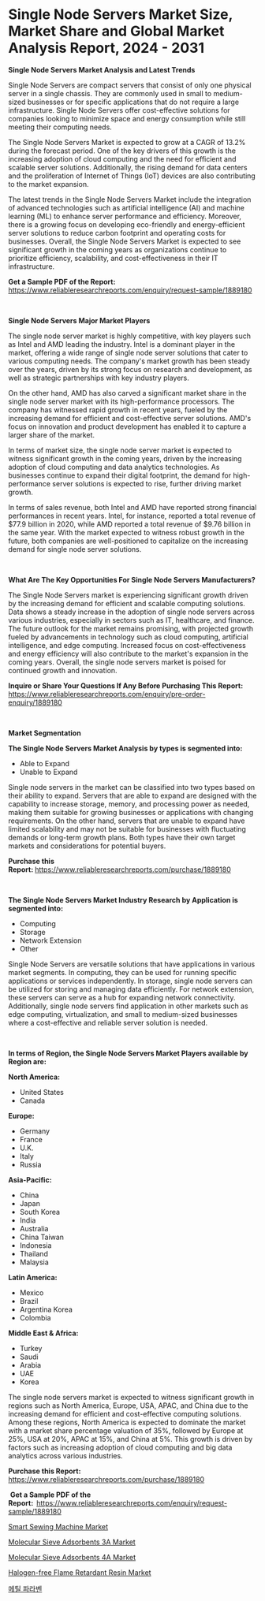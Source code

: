 <p><h1>Single Node Servers Market Size, Market Share and Global Market Analysis Report, 2024 - 2031</h1></p><p><strong>Single Node Servers Market Analysis and Latest Trends</strong></p>
<p><p>Single Node Servers are compact servers that consist of only one physical server in a single chassis. They are commonly used in small to medium-sized businesses or for specific applications that do not require a large infrastructure. Single Node Servers offer cost-effective solutions for companies looking to minimize space and energy consumption while still meeting their computing needs.</p><p>The Single Node Servers Market is expected to grow at a CAGR of 13.2% during the forecast period. One of the key drivers of this growth is the increasing adoption of cloud computing and the need for efficient and scalable server solutions. Additionally, the rising demand for data centers and the proliferation of Internet of Things (IoT) devices are also contributing to the market expansion.</p><p>The latest trends in the Single Node Servers Market include the integration of advanced technologies such as artificial intelligence (AI) and machine learning (ML) to enhance server performance and efficiency. Moreover, there is a growing focus on developing eco-friendly and energy-efficient server solutions to reduce carbon footprint and operating costs for businesses. Overall, the Single Node Servers Market is expected to see significant growth in the coming years as organizations continue to prioritize efficiency, scalability, and cost-effectiveness in their IT infrastructure.</p></p>
<p><strong>Get a Sample PDF of the Report:&nbsp;</strong> <a href="https://www.reliableresearchreports.com/enquiry/request-sample/1889180">https://www.reliableresearchreports.com/enquiry/request-sample/1889180</a></p>
<p>&nbsp;</p>
<p><strong>Single Node Servers Major Market Players</strong></p>
<p><p>The single node server market is highly competitive, with key players such as Intel and AMD leading the industry. Intel is a dominant player in the market, offering a wide range of single node server solutions that cater to various computing needs. The company's market growth has been steady over the years, driven by its strong focus on research and development, as well as strategic partnerships with key industry players.</p><p>On the other hand, AMD has also carved a significant market share in the single node server market with its high-performance processors. The company has witnessed rapid growth in recent years, fueled by the increasing demand for efficient and cost-effective server solutions. AMD's focus on innovation and product development has enabled it to capture a larger share of the market.</p><p>In terms of market size, the single node server market is expected to witness significant growth in the coming years, driven by the increasing adoption of cloud computing and data analytics technologies. As businesses continue to expand their digital footprint, the demand for high-performance server solutions is expected to rise, further driving market growth.</p><p>In terms of sales revenue, both Intel and AMD have reported strong financial performances in recent years. Intel, for instance, reported a total revenue of $77.9 billion in 2020, while AMD reported a total revenue of $9.76 billion in the same year. With the market expected to witness robust growth in the future, both companies are well-positioned to capitalize on the increasing demand for single node server solutions.</p></p>
<p>&nbsp;</p>
<p><strong>What Are The Key Opportunities For Single Node Servers Manufacturers?</strong></p>
<p><p>The Single Node Servers market is experiencing significant growth driven by the increasing demand for efficient and scalable computing solutions. Data shows a steady increase in the adoption of single node servers across various industries, especially in sectors such as IT, healthcare, and finance. The future outlook for the market remains promising, with projected growth fueled by advancements in technology such as cloud computing, artificial intelligence, and edge computing. Increased focus on cost-effectiveness and energy efficiency will also contribute to the market's expansion in the coming years. Overall, the single node servers market is poised for continued growth and innovation.</p></p>
<p><strong>Inquire or Share Your Questions If Any Before Purchasing This Report:</strong> <a href="https://www.reliableresearchreports.com/enquiry/pre-order-enquiry/1889180">https://www.reliableresearchreports.com/enquiry/pre-order-enquiry/1889180</a></p>
<p>&nbsp;</p>
<p><strong>Market Segmentation</strong></p>
<p><strong>The Single Node Servers Market Analysis by types is segmented into:</strong></p>
<p><ul><li>Able to Expand</li><li>Unable to Expand</li></ul></p>
<p><p>Single node servers in the market can be classified into two types based on their ability to expand. Servers that are able to expand are designed with the capability to increase storage, memory, and processing power as needed, making them suitable for growing businesses or applications with changing requirements. On the other hand, servers that are unable to expand have limited scalability and may not be suitable for businesses with fluctuating demands or long-term growth plans. Both types have their own target markets and considerations for potential buyers.</p></p>
<p><strong>Purchase this Report:&nbsp;</strong><a href="https://www.reliableresearchreports.com/purchase/1889180">https://www.reliableresearchreports.com/purchase/1889180</a></p>
<p>&nbsp;</p>
<p><strong>The Single Node Servers Market Industry Research by Application is segmented into:</strong></p>
<p><ul><li>Computing</li><li>Storage</li><li>Network Extension</li><li>Other</li></ul></p>
<p><p>Single Node Servers are versatile solutions that have applications in various market segments. In computing, they can be used for running specific applications or services independently. In storage, single node servers can be utilized for storing and managing data efficiently. For network extension, these servers can serve as a hub for expanding network connectivity. Additionally, single node servers find application in other markets such as edge computing, virtualization, and small to medium-sized businesses where a cost-effective and reliable server solution is needed.</p></p>
<p>&nbsp;</p>
<p><strong>In terms of Region, the Single Node Servers Market Players available by Region are:</strong></p>
<p>
    <p> <strong> North America: </strong>
        <ul>
            <li>United States</li>
            <li>Canada</li>
        </ul>
        </p> 
    <p> <strong> Europe: </strong>
        <ul>
            <li>Germany</li>
            <li>France</li>
            <li>U.K.</li>
            <li>Italy</li>
            <li>Russia</li>
        </ul>
        </p> 
    <p> <strong> Asia-Pacific: </strong>
        <ul>
            <li>China</li>
            <li>Japan</li>
            <li>South Korea</li>
            <li>India</li>
            <li>Australia</li>
            <li>China Taiwan</li>
            <li>Indonesia</li>
            <li>Thailand</li>
            <li>Malaysia</li>
        </ul>
        </p> 
    <p> <strong> Latin America: </strong>
        <ul>
            <li>Mexico</li>
            <li>Brazil</li>
            <li>Argentina Korea</li>
            <li>Colombia</li>
        </ul>
        </p> 
    <p> <strong> Middle East & Africa: </strong>
        <ul>
            <li>Turkey</li>
            <li>Saudi</li>
            <li>Arabia</li>
            <li>UAE</li>
            <li>Korea</li>
        </ul>
    </p>
    </p>
<p><p>The single node servers market is expected to witness significant growth in regions such as North America, Europe, USA, APAC, and China due to the increasing demand for efficient and cost-effective computing solutions. Among these regions, North America is expected to dominate the market with a market share percentage valuation of 35%, followed by Europe at 25%, USA at 20%, APAC at 15%, and China at 5%. This growth is driven by factors such as increasing adoption of cloud computing and big data analytics across various industries.</p></p>
<p><strong>Purchase this Report: </strong><a href="https://www.reliableresearchreports.com/purchase/1889180">https://www.reliableresearchreports.com/purchase/1889180</a></p>
<p>&nbsp;<strong>Get a Sample PDF of the Report:&nbsp;&nbsp;</strong><a href="https://www.reliableresearchreports.com/enquiry/request-sample/1889180">https://www.reliableresearchreports.com/enquiry/request-sample/1889180</a></p>
<p><strong></strong></p>
<p><p><a href="https://view.publitas.com/reportprime-1/smart-sewing-machine-market-offer-valuable-insights-into-market-size-market-share-market-trends-and-projections-spanning-from-2024-to-2031/">Smart Sewing Machine Market</a></p><p><a href="https://iodized-pantydraco-05c.notion.site/Molecular-Sieve-Adsorbents-3A-Market-Dynamics-2024-2031-Also-about-Its-Market-Trends-Projections--3dcd01c8bb2c4977a9778e85bbb67ecb">Molecular Sieve Adsorbents 3A Market</a></p><p><a href="https://zircon-bluebell-299.notion.site/Molecular-Sieve-Adsorbents-4A-Market-Research-Report-Unlocks-Analysis-on-the-Market-Financial-Status-a6bcf71a592a45068869e7c0481b8b3e">Molecular Sieve Adsorbents 4A Market</a></p><p><a href="https://github.com/nancykennedykellievqfqt2/Market-Research-Report-List-1/blob/main/halogen-free-flame-retardant-resin-market.md">Halogen-free Flame Retardant Resin Market</a></p><p><a href="https://medium.com/@fredheaney89056/%EB%A9%94%EC%B9%A0%ED%8C%8C%EB%9D%BC%EB%B2%A4-%EC%8B%9C%EC%9E%A5-%EB%B6%84%EC%84%9D-%EA%B8%80%EB%A1%9C%EB%B2%8C-%EC%82%B0%EC%97%85-%EC%A0%84%EB%A7%9D-%EB%B0%8F-%EC%98%88%EC%B8%A1-2024%EB%85%84%EB%B6%80%ED%84%B0-2031%EB%85%84-5cef1a8cafa8">메틸 파라벤</a></p></p>